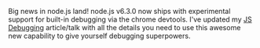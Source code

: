Big news in node.js land! node.js v6.3.0 now ships with experimental support for built-in debugging via the chrome devtools. I've updated my [JS Debugging](/js-debug) article/talk with all the details you need to use this awesome new capability to give yourself debugging superpowers.
